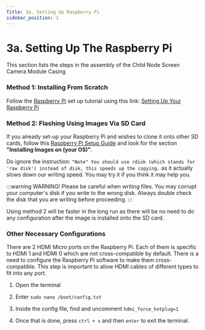 ```yaml
---
Title: 3a. Setting Up Raspberry Pi
sidebar_position: 1
---
```


# 3a. Setting Up The Raspberry Pi

This section lists the steps in the assembly of the Child Node Screen Camera Module Casing

### Method 1: Installing From Scratch

Follow the [Raspberry Pi](https://www.digikey.sg/product-detail/en/raspberry-pi/RASPBERRY-PI-4-MODEL-B-8G/1690-RASPBERRYPI4MODELB8G-ND/12159401) set up tutorial using this link: [Setting Up Your Raspberry Pi](https://projects.raspberrypi.org/en/projects/raspberry-pi-setting-up)

### Method 2: Flashing Using Images Via SD Card

If you already set-up your Raspberry Pi and wishes to clone it onto other SD cards, follow this [Raspberry Pi Setup Guide](https://www.raspberrypi.org/documentation/computers/getting-started.html) and look for the section **"Installing Images on (your OS)"**.

Do ignore the instruction: `"Note" You should use rdisk (which stands for 'raw disk') instead of disk, this speeds up the copying.` as it actually slows down our writing speed. You may try it if you think it may help you.

:::warning WARNING!
Please be careful when writing files. You may corrupt your computer's disk if you write to the wrong disk. Always double check the disk that you are writing before proceeding.
:::

Using method 2 will be faster in the long run as there will be no need to do any configuration after the image is installed onto the SD card.

### Other Necessary Configurations

There are 2 HDMI Micro ports on the Raspberry Pi. Each of them is specific to HDMI 1 and HDMI 0 which are not cross-compatible by default. There is a need to configure the Raspberry Pi software to make them cross-compatible. This step is important to allow HDMI cables of different types to fit into any port.

1. Open the terminal

2. Enter `sudo nano /boot/config.txt`

3. Inside the config file, find and uncomment `hdmi_force_hotplug=1`

4. Once that is done, press `ctrl + x` and then `enter` to exit the terminal.

